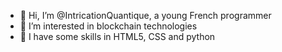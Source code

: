 - 👋 Hi, I’m @IntricationQuantique, a young French programmer
- 👀 I’m interested in blockchain technologies
- 🌱 I have some skills in HTML5, CSS and python
 


<!---
IntricationQuantique/IntricationQuantique is a ✨ special ✨ repository because its `README.md` (this file) appears on your GitHub profile.
You can click the Preview link to take a look at your changes.
--->
